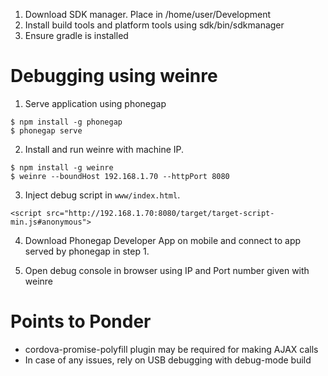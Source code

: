 1. Download SDK manager. Place in /home/user/Development
2. Install build tools and platform tools using sdk/bin/sdkmanager
3. Ensure gradle is installed

# Debugging using weinre
1. Serve application using phonegap
```
$ npm install -g phonegap
$ phonegap serve
```

2. Install and run weinre with machine IP.
```
$ npm install -g weinre
$ weinre --boundHost 192.168.1.70 --httpPort 8080
```

3. Inject debug script in `www/index.html`.
```
<script src="http://192.168.1.70:8080/target/target-script-min.js#anonymous">
```

4. Download Phonegap Developer App on mobile and connect to app served by phonegap in step 1.

5. Open debug console in browser using IP and Port number given with weinre

# Points to Ponder
- cordova-promise-polyfill plugin may be required for making AJAX calls
- In case of any issues, rely on USB debugging with debug-mode build